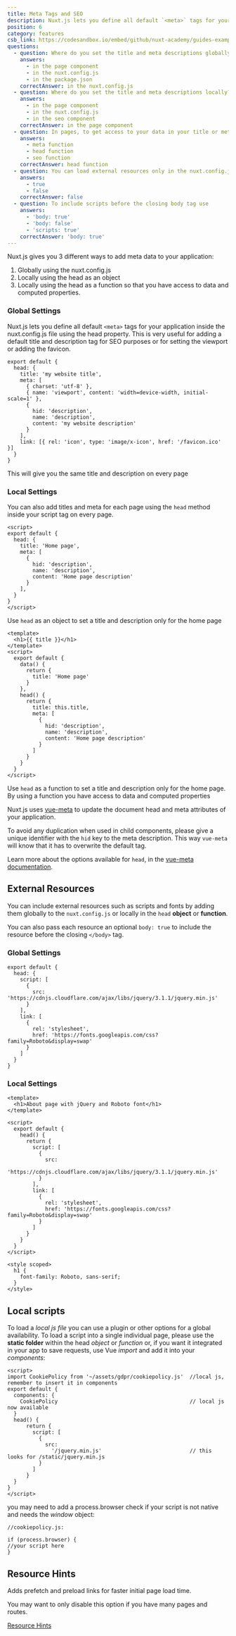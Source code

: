 ```yaml
---
title: Meta Tags and SEO
description: Nuxt.js lets you define all default `<meta>` tags for your application inside the nuxt.config.js file using the head property. This is very useful for adding a default title and description tag for SEO purposes or for setting the viewport or adding the favicon.
position: 6
category: features
csb_link: https://codesandbox.io/embed/github/nuxt-academy/guides-examples/tree/master/03_features/06_meta_tags_seo?fontsize=14&hidenavigation=1&theme=dark
questions:
  - question: Where do you set the title and meta descriptions globally?
    answers:
      - in the page component
      - in the nuxt.config.js
      - in the package.json
    correctAnswer: in the nuxt.config.js
  - question: Where do you set the title and meta descriptions locally?
    answers:
      - in the page component
      - in the nuxt.config.js
      - in the seo component
    correctAnswer: in the page component
  - question: In pages, to get access to your data in your title or meta description you use the
    answers:
      - meta function
      - head function
      - seo function
    correctAnswer: head function
  - question: You can load external resources only in the nuxt.config.js
    answers:
      - true
      - false
    correctAnswer: false
  - question: To include scripts before the closing body tag use
    answers:
      - 'body: true'
      - 'body: false'
      - 'scripts: true'
    correctAnswer: 'body: true'
---
```


Nuxt.js gives you 3 different ways to add meta data to your application:

1. Globally using the nuxt.config.js
2. Locally using the head as an object
3. Locally using the head as a function so that you have access to data and computed properties.

### Global Settings

Nuxt.js lets you define all default `<meta>` tags for your application inside the nuxt.config.js file using the head property. This is very useful for adding a default title and description tag for SEO purposes or for setting the viewport or adding the favicon.

```js{}[nuxt.config.js]
export default {
  head: {
    title: 'my website title',
    meta: [
      { charset: 'utf-8' },
      { name: 'viewport', content: 'width=device-width, initial-scale=1' },
      {
        hid: 'description',
        name: 'description',
        content: 'my website description'
      }
    ],
    link: [{ rel: 'icon', type: 'image/x-icon', href: '/favicon.ico' }]
  }
}
```

<base-alert type="info">

This will give you the same title and description on every page

</base-alert>

### Local Settings

You can also add titles and meta for each page using the `head` method inside your script tag on every page.

```js{}[pages/index.vue]
<script>
export default {
  head: {
    title: 'Home page',
    meta: [
      {
        hid: 'description',
        name: 'description',
        content: 'Home page description'
      }
    ],
  }
}
</script>
```

<base-alert type="info">

Use `head` as an object to set a title and description only for the home page

</base-alert>

```html{}[pages/index.vue]
<template>
  <h1>{{ title }}</h1>
</template>
<script>
  export default {
    data() {
      return {
        title: 'Home page'
      }
    },
    head() {
      return {
        title: this.title,
        meta: [
          {
            hid: 'description',
            name: 'description',
            content: 'Home page description'
          }
        ]
      }
    }
  }
</script>
```

<base-alert type="info">

Use `head` as a function to set a title and description only for the home page. By using a function you have access to data and computed properties

</base-alert>

Nuxt.js uses [vue-meta](https://vue-meta.nuxtjs.org/) to update the document head and meta attributes of your application.

<base-alert>

To avoid any duplication when used in child components, please give a unique identifier with the `hid` key to the meta description. This way `vue-meta` will know that it has to overwrite the default tag.

</base-alert>

<base-alert type="next">

Learn more about the options available for `head`, in the [vue-meta documentation](https://vue-meta.nuxtjs.org/api/#metainfo-properties).

</base-alert>

## External Resources

You can include external resources such as scripts and fonts by adding them globally to the `nuxt.config.js` or locally in the `head` **object** or **function**.

<base-alert type="info">

You can also pass each resource an optional `body: true` to include the resource before the closing `</body>` tag.

</base-alert>

### Global Settings

```js{}[nuxt.config.js]
export default {
  head: {
    script: [
      {
        src: 'https://cdnjs.cloudflare.com/ajax/libs/jquery/3.1.1/jquery.min.js'
      }
    ],
    link: [
      {
        rel: 'stylesheet',
        href: 'https://fonts.googleapis.com/css?family=Roboto&display=swap'
      }
    ]
  }
}
```

### Local Settings

```html{}[pages/index.vue]
<template>
  <h1>About page with jQuery and Roboto font</h1>
</template>

<script>
  export default {
    head() {
      return {
        script: [
          {
            src:
              'https://cdnjs.cloudflare.com/ajax/libs/jquery/3.1.1/jquery.min.js'
          }
        ],
        link: [
          {
            rel: 'stylesheet',
            href: 'https://fonts.googleapis.com/css?family=Roboto&display=swap'
          }
        ]
      }
    }
  }
</script>

<style scoped>
  h1 {
    font-family: Roboto, sans-serif;
  }
</style>
```

## Local scripts

To load a *local js file* you can use a plugin or other options for a global availability. To load a script into a single individual page, please use the **static folder** within the head *object* or *function* or, if you want it integrated in your app to save requests, use Vue *import* and add it into your *components*:

```
<script>
import CookiePolicy from '~/assets/gdpr/cookiepolicy.js'  //local js, remember to insert it in components
export default {
  components: {
    CookiePolicy                                          // local js now available
  }
  head() {
      return {
        script: [
          {
            src:
              '/jquery.min.js'                            // this looks for /static/jquery.min.js
          }
        ]
      }
  }
}
</script>
```

you may need to add a process.browser check if your script is not native and needs the *window* object:

```
//cookiepolicy.js:

if (process.browser) {
//your script here
}
```


## Resource Hints

Adds prefetch and preload links for faster initial page load time.

You may want to only disable this option if you have many pages and routes.

<base-alert type="next">

[Resource Hints](/guides/configuration-glossary/configuration-render#resourcehints)

</base-alert>

<app-modal>
  <code-sandbox  :src="csb_link"></code-sandbox>
</app-modal>

<quiz :questions="questions"></quiz>
